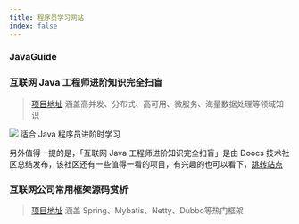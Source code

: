 ```yaml
---
title: 程序员学习网站
index: false
---
```


### JavaGuide

### 互联网 Java 工程师进阶知识完全扫盲

> [项目地址](https://doocs.gitee.io/advanced-java)
> 涵盖高并发、分布式、高可用、微服务、海量数据处理等领域知识

![](https://knowledge-img-1304942245.cos.ap-shanghai.myqcloud.com/20221207000537.png)
适合 Java 程序员进阶时学习

另外值得一提的是，「互联网 Java 工程师进阶知识完全扫盲」是由 Doocs 技术社区总结发布，该社区还有一些值得一看的项目，有兴趣的也可以看下，[跳转站点](https://doocs.github.io/#/README_CN?id=项目)

### 互联网公司常用框架源码赏析

> [项目地址](https://doocs.github.io/source-code-hunter/#/)
> 涵盖 Spring、Mybatis、Netty、Dubbo等热门框架

